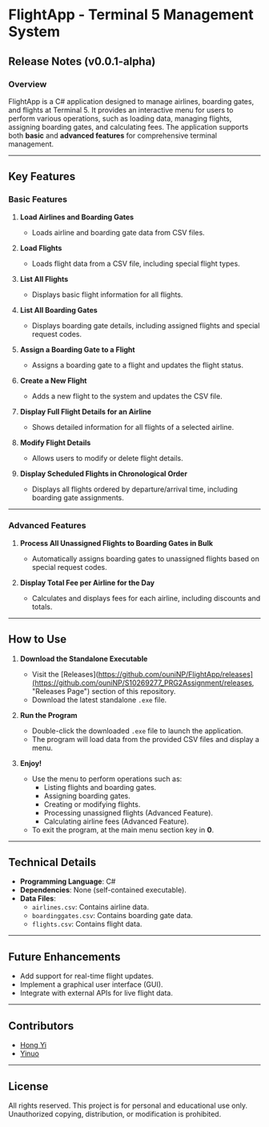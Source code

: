 # FlightApp - Terminal 5 Management System

## Release Notes (v0.0.1-alpha)

### Overview
FlightApp is a C# application designed to manage airlines, boarding gates, and flights at Terminal 5. It provides an interactive menu for users to perform various operations, such as loading data, managing flights, assigning boarding gates, and calculating fees. The application supports both **basic** and **advanced features** for comprehensive terminal management.

---

## Key Features

### Basic Features

1. **Load Airlines and Boarding Gates**  
   - Loads airline and boarding gate data from CSV files.

2. **Load Flights**  
   - Loads flight data from a CSV file, including special flight types.

3. **List All Flights**  
   - Displays basic flight information for all flights.

4. **List All Boarding Gates**  
   - Displays boarding gate details, including assigned flights and special request codes.

5. **Assign a Boarding Gate to a Flight**  
   - Assigns a boarding gate to a flight and updates the flight status.

6. **Create a New Flight**  
   - Adds a new flight to the system and updates the CSV file.

7. **Display Full Flight Details for an Airline**  
   - Shows detailed information for all flights of a selected airline.

8. **Modify Flight Details**  
   - Allows users to modify or delete flight details.

9. **Display Scheduled Flights in Chronological Order**  
   - Displays all flights ordered by departure/arrival time, including boarding gate assignments.

---

### Advanced Features

1. **Process All Unassigned Flights to Boarding Gates in Bulk**  
   - Automatically assigns boarding gates to unassigned flights based on special request codes.

2. **Display Total Fee per Airline for the Day**  
   - Calculates and displays fees for each airline, including discounts and totals.

---

## How to Use

1. **Download the Standalone Executable**  
   - Visit the [Releases](https://github.com/ouniNP/FlightApp/releases](https://github.com/ouniNP/S10269277_PRG2Assignment/releases, "Releases Page") section of this repository.  
   - Download the latest standalone `.exe` file.

2. **Run the Program**  
   - Double-click the downloaded `.exe` file to launch the application.  
   - The program will load data from the provided CSV files and display a menu.

3. **Enjoy!**  
   - Use the menu to perform operations such as:  
     - Listing flights and boarding gates.  
     - Assigning boarding gates.  
     - Creating or modifying flights.  
     - Processing unassigned flights (Advanced Feature).  
     - Calculating airline fees (Advanced Feature).
   - To exit the program, at the main menu section key in **0**.

---

## Technical Details
- **Programming Language**: C#  
- **Dependencies**: None (self-contained executable).  
- **Data Files**:  
  - `airlines.csv`: Contains airline data.  
  - `boardinggates.csv`: Contains boarding gate data.  
  - `flights.csv`: Contains flight data.

---

## Future Enhancements
- Add support for real-time flight updates.  
- Implement a graphical user interface (GUI).  
- Integrate with external APIs for live flight data.

---

## Contributors
- [Hong Yi](https://github.com/pewpewwgun)
- [Yinuo](https://github.com/ouniNP)

---

## License
All rights reserved. This project is for personal and educational use only. Unauthorized copying, distribution, or modification is prohibited.
